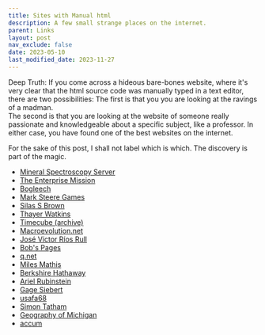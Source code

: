```yaml
---
title: Sites with Manual html
description: A few small strange places on the internet.
parent: Links
layout: post
nav_exclude: false
date: 2023-05-10
last_modified_date: 2023-11-27
---
```


Deep Truth: 
If you come across a hideous bare-bones website, 
where it's very clear that the html source code was manually typed in a text editor, 
there are two possibilities: 
The first is that you you are looking at the ravings of a madman.  
The second is that you are looking at the website of someone really passionate and knowledgeable about a specific subject, like a professor.
In either case, you have found one of the best websites on the internet.

For the sake of this post, 
I shall not label which is which.
The discovery is part of the magic.

- [Mineral Spectroscopy Server](http://minerals.gps.caltech.edu/)
- [The Enterprise Mission](https://enterprisemissions.com/)
- [Bogleech](https://bogleech.com/articles)
- [Mark Steere Games](http://www.marksteeregames.com/index.html)
- [Silas S Brown](http://ssb22.user.srcf.net/)
- [Thayer Watkins](https://www.sjsu.edu/faculty/watkins/)
- [Timecube (archive)](https://timecube.2enp.com/)
- [Macroevolution.net](http://www.macroevolution.net/index.html)
- [José Víctor Ríos Rull](https://www.sas.upenn.edu/~vr0j/)
- [Bob's Pages](https://www.bobheffner.com/xamindex/index-graphic.htm)
- [q.net](https://q.net/)
- [Miles Mathis](http://milesmathis.com/index.html)
- [Berkshire Hathaway](https://berkshirehathaway.com/)
- [Ariel Rubinstein](https://arielrubinstein.tau.ac.il/)
- [Gage Siebert](https://gagesiebert.com/)
- [usafa68](http://www.usafa68.org/)
- [Simon Tatham](https://www.chiark.greenend.org.uk/~sgtatham/)
- [Geography of Michigan](https://project.geo.msu.edu/geogmich/)<!--https://project.geo.msu.edu/geogmich/long_lots.html-->
- [accum](https://www.accum.se/)

<!--
[Project Xanadu](https://xanadu.com/) ??? 
-->
